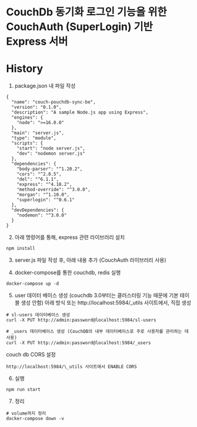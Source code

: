 # CouchDb 동기화 로그인 기능을 위한 CouchAuth (SuperLogin) 기반 Express 서버

# History

1. package.json 내 파일 작성

```
{
  "name": "couch-pouchdb-sync-be",
  "version": "0.1.0",
  "description": "A sample Node.js app using Express",
  "engines": {
    "node": ">=16.0.0"
  },
  "main": "server.js",
  "type": "module",
  "scripts": {
    "start": "node server.js",
    "dev": "nodemon server.js"
  },
  "dependencies": {
    "body-parser": "^1.20.2",
    "cors": "^2.8.5",
    "del": "^6.1.1",
    "express": "^4.18.2",
    "method-override": "^3.0.0",
    "morgan": "^1.10.0",
    "superlogin": "^0.6.1"
  },
  "devDependencies": {
    "nodemon": "^3.0.0"
  }
}
```

2. 아래 명령어를 통해, express 관련 라이브러리 설치

```
npm install
```

3. server.js 파일 작성 후, 아래 내용 추가 (CouchAuth 라이브러리 사용)

4. docker-compose를 통한 couchdb, redis 실행

```
docker-compose up -d
```

5. user 데이터 베이스 생성 (couchdb 3.0부터는 클러스터링 기능 때문에 기본 테이블 생성 안함)
   아래 방식 또는 http://localhost:5984/\_utils 사이트에서, 직접 생성

```
# sl-users 데이터베이스 생성
curl -X PUT http://admin:password@localhost:5984/sl-users

# _users 데이터베이스 생성 (CouchDB의 내부 데이터베이스로 주로 사용자를 관리하는 데 사용)
curl -X PUT http://admin:password@localhost:5984/_users

```

couch db CORS 설정

```
http://localhost:5984/\_utils 사이트에서 ENABLE CORS
```

6. 실행

```
npm run start
```

7. 정리

```
# volume까지 정리
docker-compose down -v
```
